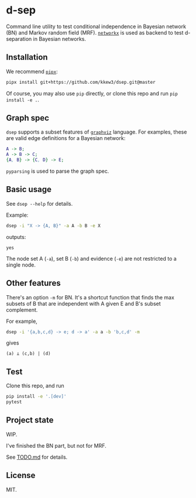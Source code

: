 # d-sep

Command line utility to test conditional independence in Bayesian network (BN) and Markov random field (MRF).
[`networkx`](https://networkx.org/) is used as backend to test d-separation in Bayesian networks.

## Installation

We recommend [`pipx`](https://github.com/pypa/pipx):

```bash
pipx install git+https://github.com/kkew3/dsep.git@master
```

Of course, you may also use `pip` directly, or clone this repo and run `pip install -e .`.

## Graph spec

`dsep` supports a subset features of [`graphviz`](https://graphviz.org/) language.
For examples, these are valid edge definitions for a Bayesian network:

```dot
A -> B;
A -> B -> C;
{A, B} -> {C, D} -> E;
```

`pyparsing` is used to parse the graph spec.

## Basic usage

See `dsep --help` for details.

Example:

```bash
dsep -i "X -> {A, B}" -a A -b B -e X
```

outputs:

```
yes
```

The node set A (`-a`), set B (`-b`) and evidence (`-e`) are not restricted to a single node.

## Other features

There's an option `-m` for BN.
It's a shortcut function that finds the max subsets of B that are independent with A given E and B's subset complement.

For example,

```bash
dsep -i '{a,b,c,d} -> e; d -> a' -a a -b 'b,c,d' -m
```

gives

```
(a) ⊥ (c,b) | (d)
```

## Test

Clone this repo, and run

```bash
pip install -e '.[dev]'
pytest
```

## Project state

WIP.

I've finished the BN part, but not for MRF.

See [TODO.md](./TODO.md) for details.

## License

MIT.
